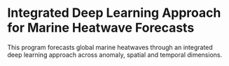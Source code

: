 # Integrated Deep Learning Approach for Marine Heatwave Forecasts

This program forecasts global marine heatwaves through an integrated deep learning approach across anomaly, spatial and temporal dimensions.